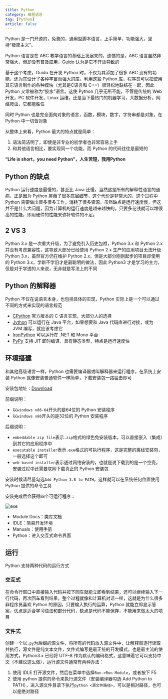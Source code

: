 ```yaml
---
title: Python
category: 编程语言
tag: [Python]
article: false
---
```


Python 是一门开源的，免费的，通用型脚本语言，上手简单，功能强大，坚持“极简主义”。

Python 语言是在 ABC 教学语言的基础上发展来的，遗憾的是，ABC 语言虽然非常强大，但却没有普及应用，Guido 认为是它不开放导致的

基于这个考虑，Guido 在开发 Python 时，不仅为其添加了很多 ABC 没有的功能，还为其设计了各种丰富而强大的库，利用这些 Python 库，程序员可以把使用其它语言制作的各种模块（尤其是C语言和 C++）很轻松地联结在一起，因此 Python 又常被称为“胶水”语言。这使 Python 几乎无所不能，不管是传统的 Web 开发，PC 软件开发，Linux 运维，还是当下最热门的机器学习，大数据分析，网络爬虫，它都能胜任

同时 Python 也是完全面向对象的语言，函数，模块，数字，字符串都是对象，在 Python 中一切皆对象

从整体上来看，Python 最大的特点就是简单：

1. 语法简洁明了，即使是非专业的初学者也非常容易上手
2. 和其他语言相比，要实现同一个功能，而 Python 的代码往往是最短的

**“Life is short，you need Python”，人生苦短，我用Python**

## Python 的缺点

Python 运行速度是最慢的，甚至比 Java 还慢，当然这是所有的解释性语言的通病，正是因为 Python 屏蔽了很多底层细节，这个代价是非常大的，这个过程中 Python 需要做出很多很多工作，消耗了很多资源。虽然缺点是运行速度慢，但这并不是什么大问题，因为计算机的运行速度是越来越快的，只要多花钱就可以堆很高的性能，即用硬件的性能来弥补软件的不足。

## 2 VS 3

Python 3.x 是一次重大升级，为了避免引入历史包袱，Python 3.x 和 Python 2.x 并没有考虑兼容性，这导致大部分已经使用 Python 2.x 生产的应用项目无法升级 Python 3.x，虽然官方仍在维护 Python 2.x，但是大部分刚刚起步的项目却使用的 Python 3.x，学新不学旧才是最聪明的做法，因此 Python3 才是学习的主力，但是对于学透的人来说，无非就是写法上的不同

## Python 的解释器

Python 不仅在说语言本身，也包括具体的实现，Python 实际上是一个可以通过不同的方式来实现的语言规范

+ [CPython](http://www.python.org/) 官方版本的 C 语言实现，大部分人的选择
+ [Jython](http://www.jython.org/) 可以运行在 Java 平台，如果想要和 Java 代码库进行对接，或为 JVM 编写，就应该考虑它
+ [IronPython](https://ironpython.net/) 可以运行在 .NET 和 Mono 平台
+ [PyPy](https://www.pypy.org/) 支持 JIT 即时编译，具有静态类型，特点是运行速度快

## 环境搭建

和其他高级语言一样，Python 也需要编译器或叫解释器来运行程序，在系统上安装 Python 就像安装普通软件一样简单，下载安装包一路猛击即可

安装包地址：[Download](https://www.python.org/downloads/)

前缀说明：

+ 以`windows x86-64`开头的是64位的 Python 安装程序
+ 以`windows x86`开头的是32位的 Python 安装程序

后缀说明：

+ `embeddable zip file`表示`.zip`格式的绿色免安装版本，可以直接嵌入（集成）到其它的应用程序中
+ `executable installer`表示`.exe`格式的可执行程序，这是完整的离线安装包，一般选择这个即可
+ `web-based installer`表示通过网络安装的，也就是说下载到的是一个空壳，安装过程中还需要联网下载真正的 Python 安装包

安装时候请尽量勾选`Add Python 3.8 to PATH`，这样就可以在系统任何位置使用 Python 提供的命令工具

安装完成后会获得四个可运行程序：

![exe](https://gitee.com/jqiue/img_upload/raw/master/images/Snipaste_2020-09-12_23-21-00.png)

+ Module Docs：类库文档
+ IDLE：简易开发环境
+ Manuals：使用手册
+ Python：进入交互式命令界面

## 运行

Python 支持两种代码的运行方式

### 交互式

在命令行窗口中直接输入代码并按下回车就能立即看到结果，还可以继续输入下一行代码，再次回车看到结果，整个过程就像和计算机对话一样，这就是为什么很多非程序员喜欢 Python 的原因，只要输入执行的运算，Python 就能立即显示答案，优点是适合学习语法和部分代码，缺点是代码不能保存，不能用来做太大的项目

### 文件式

创建一个以`.py`为后缀的源文件，将所有的代码放入源文件中，让解释器逐行读取并执行，源文件是纯文本文件，文件式编写是最正统的开发模式，也是最主流的使用方式，Python3.x 已经将 UTF-8 作为默认的编码格式，这意味着它可以支持中文（不建议这么做），运行源文件通常有两种办法：

1. 使用 IDLE 打开源文件，然后在菜单中选择`Run->Run Module`，或者按下 F5
2. 使用 python 提供的命令来执行源文件（安装编译器勾选 Add Python to PATH），进入源文件目录下执行`python <源文件路径>`，可以是相对路径，也可以是绝对路径
